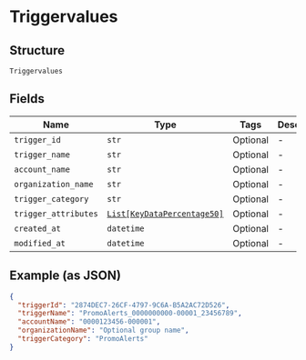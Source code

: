 
# Triggervalues

## Structure

`Triggervalues`

## Fields

| Name | Type | Tags | Description |
|  --- | --- | --- | --- |
| `trigger_id` | `str` | Optional | - |
| `trigger_name` | `str` | Optional | - |
| `account_name` | `str` | Optional | - |
| `organization_name` | `str` | Optional | - |
| `trigger_category` | `str` | Optional | - |
| `trigger_attributes` | [`List[KeyDataPercentage50]`](../../doc/models/key-data-percentage-50.md) | Optional | - |
| `created_at` | `datetime` | Optional | - |
| `modified_at` | `datetime` | Optional | - |

## Example (as JSON)

```json
{
  "triggerId": "2874DEC7-26CF-4797-9C6A-B5A2AC72D526",
  "triggerName": "PromoAlerts_0000000000-00001_23456789",
  "accountName": "0000123456-000001",
  "organizationName": "Optional group name",
  "triggerCategory": "PromoAlerts"
}
```

